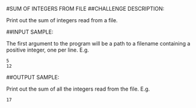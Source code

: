 #SUM OF INTEGERS FROM FILE
##CHALLENGE DESCRIPTION:


Print out the sum of integers read from a file.

##INPUT SAMPLE:

The first argument to the program will be a path to a filename containing a positive integer, one per line. E.g.

    5
    12

##OUTPUT SAMPLE:

Print out the sum of all the integers read from the file. E.g.

    17
